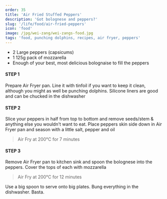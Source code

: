 ```yaml
---
order: 35
title: 'Air Fried Stuffed Peppers'
description: 'Got bolognese and peppers?'
slug: '/life/food/air-fried-peppers'
icon: 'food'
image: /jpg/wei-zang/wei-zangs-food.jpg
tags: 'food, punching dolphins, recipes, air fryer, peppers'
---
```



- 2 Large peppers (capsicums)
- 1 125g pack of mozzarella
- Enough of your best, most delicious bolognaise to fill the peppers

#### STEP 1

Prepare Air Fryer pan. Line it with tinfoil if you want to keep it clean, although you might as well be punching dolphins. Silicone liners are good and can be chucked in the dishwasher

#### STEP 2

Slice your peppers in half from top to bottom and remove seeds/stem & anything else you wouldn't want to eat. Place peppers skin side down in Air Fryer pan and season with a little salt, pepper and oil

> Air Fry at 200°C for 7 minutes

#### STEP 3

Remove Air Fryer pan to kitchen sink and spoon the bolognese into the peppers. Cover the tops of each with mozzarella

> Air Fry at 200°C for 12 minutes

Use a big spoon to serve onto big plates. Bung everything in the dishwasher. Basta.

